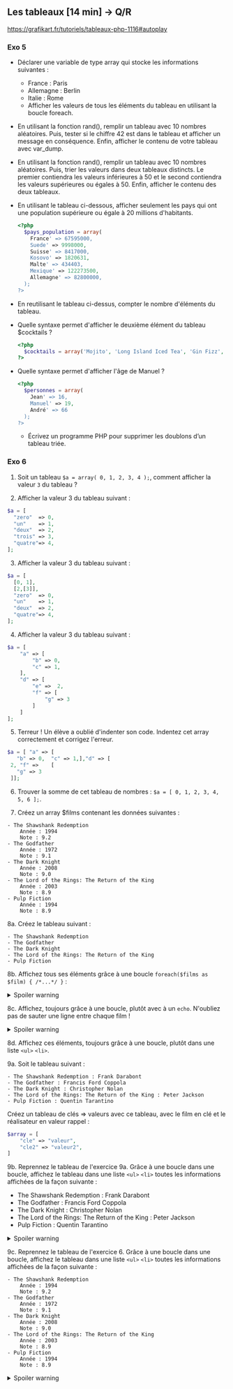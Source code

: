 ## Les tableaux [14 min] -> Q/R

<https://grafikart.fr/tutoriels/tableaux-php-1116#autoplay>

### Exo 5

- Déclarer une variable de type array qui stocke les informations suivantes :
  - France : Paris
  - Allemagne : Berlin
  - Italie : Rome
  - Afficher les valeurs de tous les éléments du tableau en utilisant la boucle foreach.
- En utilisant la fonction rand(), remplir un tableau avec 10 nombres aléatoires. Puis, tester si le chiffre 42 est dans le tableau et afficher un message en conséquence. Enfin, afficher le contenu de votre tableau avec var_dump.
- En utilisant la fonction rand(), remplir un tableau avec 10 nombres aléatoires. Puis, trier les valeurs dans deux tableaux distincts. Le premier contiendra les valeurs inférieures à 50 et le second contiendra les valeurs supérieures ou égales à 50. Enfin, afficher le contenu des deux tableaux.
- En utilisant le tableau ci-dessous, afficher seulement les pays qui ont une population supérieure ou égale à 20 millions d'habitants.

  ```php
  <?php
    $pays_population = array(
      France' => 67595000,
      Suede' => 9998000,
      Suisse' => 8417000,
      Kosovo' => 1820631,
      Malte' => 434403,
      Mexique' => 122273500,
      Allemagne' => 82800000,
    );
  ?>
  ```

- En reutilisant le tableau ci-dessus, compter le nombre d'éléments du tableau.
- Quelle syntaxe permet d'afficher le deuxième élément du tableau $cocktails ?

  ```php
  <?php
    $cocktails = array('Mojito', 'Long Island Iced Tea', 'Gin Fizz', 'Moscow mule');
  ?>
  ```

- Quelle syntaxe permet d'afficher l'âge de Manuel ?

  ```php
  <?php
    $personnes = array(
      Jean' => 16,
      Manuel' => 19,
      André' => 66
    );  
  ?>
  ```

  - Écrivez un programme PHP pour supprimer les doublons d’un tableau triée.

### Exo 6

1. Soit un tableau `$a = array( 0, 1, 2, 3, 4 );`, comment afficher la valeur `3` du tableau ?

2. Afficher la valeur 3 du tableau suivant :

```php
$a = [
  "zero"  => 0,
  "un"    => 1,
  "deux"  => 2,
  "trois" => 3,
  "quatre"=> 4,
];
```

3. Afficher la valeur 3 du tableau suivant :

```php
$a = [
  [0, 1],
  [2,[3]],
  "zero"  => 0,
  "un"    => 1,
  "deux"  => 2,
  "quatre"=> 4,
];
```

4. Afficher la valeur 3 du tableau suivant :

```php
$a = [
    "a" => [
        "b" => 0,
        "c" => 1,
    ],
    "d" => [
        "e" =>  2,
        "f" => [
            "g" => 3
        ]
    ]
];
```

5. Terreur ! Un élève a oublié d'indenter son code. Indentez cet array correctement et corrigez l'erreur.

```php
$a = [ "a" => [
   "b" => 0,  "c" => 1,],"d" => [
 2, "f" =>    [
   "g" => 3
 ]];
```

6. Trouver la somme de cet tableau de nombres : `$a = [ 0, 1, 2, 3, 4, 5, 6 ];`.

7. Créez un array $films contenant les données suivantes :

```
- The Shawshank Redemption
    Année : 1994
    Note : 9.2  
- The Godfather
    Année : 1972
    Note : 9.1  
- The Dark Knight
    Année : 2008
    Note : 9.0  
- The Lord of the Rings: The Return of the King
    Année : 2003
    Note : 8.9
- Pulp Fiction
    Année : 1994
    Note : 8.9
```

8a. Créez le tableau suivant :

```
- The Shawshank Redemption 
- The Godfather
- The Dark Knight
- The Lord of the Rings: The Return of the King
- Pulp Fiction
```

8b. Affichez tous ses éléments grâce à une boucle `foreach($films as $film) { /*...*/ }` :
<details>
  <summary>Spoiler warning</summary>
  
  Exemple :

  ```php
  foreach($saisons as $saison) {
    var_dump($saison);
  }
```

</details>

8c. Affichez, toujours grâce à une boucle, plutôt avec à un `echo`. N'oubliez pas de sauter une ligne entre chaque film !

<details>
  <summary>Spoiler warning</summary>
> Exemple :

```
// Afficher du PHP et du HTML en même temps :

// Solution 1 : concaténation
<body>
  <?php
  echo "<h1>" . $prenom . "</h1>";
  ?>
</body>

// Solution 2 : PHP dans HTML
<body>
  <h1><?php echo $prenom; ?></h1>
</body>
```

</details>

8d. Affichez ces éléments, toujours grâce à une boucle, plutôt dans une liste `<ul>` `<li>`.

9a. Soit le tableau suivant :

```
- The Shawshank Redemption : Frank Darabont
- The Godfather : Francis Ford Coppola
- The Dark Knight : Christopher Nolan
- The Lord of the Rings: The Return of the King : Peter Jackson
- Pulp Fiction : Quentin Tarantino
```

Créez un tableau de clés => valeurs avec ce tableau, avec le film en clé et le réalisateur en valeur rappel :

```php
$array = [
    "cle" => "valeur",
    "cle2" => "valeur2",
]
```

9b. Reprennez le tableau de l'exercice 9a. Grâce à une boucle dans une boucle, affichez le tableau
dans une liste `<ul>` `<li>` toutes les informations affichées de la façon suivante :

- The Shawshank Redemption : Frank Darabont
- The Godfather : Francis Ford Coppola
- The Dark Knight : Christopher Nolan
- The Lord of the Rings: The Return of the King : Peter Jackson
- Pulp Fiction : Quentin Tarantino

<details>
  <summary>Spoiler warning</summary>
> Exemple :

```php

// Soit un tableau :

$saisons = [
  "ete" => "juin",
  "automne" => "septembre",
  "hiver" => "decembre",
  "printemps" => "mars"
];

// Il s'agit d'un tableau de clés/valeurs.
// La clé : le nom de la saison
// La valeur : le tableau contenant les détails de la saison

// Dans ce cas, on précise dans le foreach qu'il s'agit non plus d'une simple valeur (comme l'exemple ci-dessus, $saisons)
// mais d'un ensemble de clés => valeurs : $saison => $detail

// Ainsi, on a accès à la clé avec $saison, et au détail avec $detail

foreach($saisons as $saison => $detail) {

  // Afficher la saison :
  echo $saison;
  
  // Afficher le détail :
  echo $detail;

  // Afficher les deux en concaténation sous la forme "la saison $saison débute en $detail"
  echo "La saison " $saison . " débute en ". $detail;
}
```

</details>

9c. Reprennez le tableau de l'exercice 6. Grâce à une boucle dans une boucle, affichez le tableau
dans une liste `<ul>` `<li>` toutes les informations affichées de la façon suivante :

```
- The Shawshank Redemption
    Année : 1994
    Note : 9.2  
- The Godfather
    Année : 1972
    Note : 9.1  
- The Dark Knight
    Année : 2008
    Note : 9.0  
- The Lord of the Rings: The Return of the King
    Année : 2003
    Note : 8.9
- Pulp Fiction
    Année : 1994
    Note : 8.9
```

<details>
  <summary>Spoiler warning</summary>
> Exemple

```php
$saisons = [
    "ete" => [
        "debut" => "juin",
        "fin"   => "septembre",
    ],
    "hiver" => [
        "debut" => "decembre",
        "fin"   => "mars",
    ]
];


foreach ($saisons as $saison => $details) {

    // Afficher la saison
    echo $saison;

    // Afficher le détail de chaque saison, on boucle le sous-tableau $details :

    foreach ($details as $detail) {

        // Afficher le début de la saison
        echo $detail['debut'];

        // Afficher la fin de la saison
        echo $detail['fin'];
    }

}
```

</dtails>
